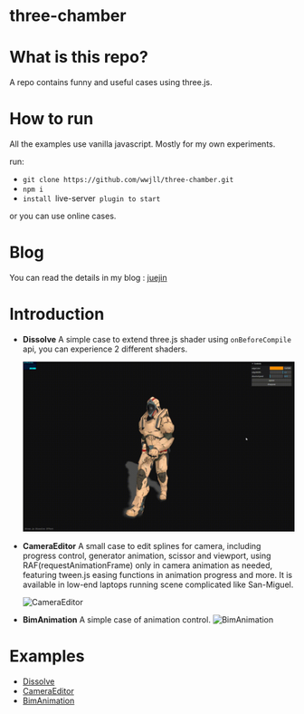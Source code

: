 # three-chamber

# What is this repo?

A repo contains funny and useful cases using three.js.

# How to run

All the examples use vanilla javascript.
Mostly for my own experiments.

run:

- `git clone https://github.com/wwjll/three-chamber.git`
- `npm i`
- `install `live-server` plugin to start`

or you can use online cases.

# Blog

You can read the details in my blog : [juejin](https://juejin.cn/user/46634010687316/posts)

# Introduction

- **Dissolve**
  A simple case to extend three.js shader using `onBeforeCompile` api, you can experience 2 different shaders.

  ![Dissolve](./assets/docs/DissolveEffect.gif)

- **CameraEditor**
  A small case to edit splines for camera, including progress control, generator animation, scissor and viewport, using RAF(requestAnimationFrame) only in camera animation as needed, featuring tween.js easing functions in animation progress and more.
  It is available in low-end laptops running scene complicated like San-Miguel.

  ![CameraEditor](./assets/docs/CameraEditor.gif)

- **BimAnimation**
  A simple case of animation control.
  ![BimAnimation](./assets/docs/BimAnimation.gif)

# Examples

- [Dissolve](https://wwjll.github.io/three-chamber/examples-io/DissolveEffect.html)
- [CameraEditor](https://wwjll.github.io/three-chamber/examples-io/CameraEditor.html)
- [BimAnimation](https://wwjll.github.io/three-chamber/examples-io/BimAnimation.html)
